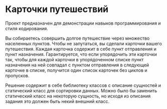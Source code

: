 # Карточки путешествий

Проект предназначен для демонстрации навыков программирования и стиля кодирования.

Вы собираетесь совершить долгое путешествие через множество населенных пунктов. Чтобы не запутаться, вы сделали карточки вашего путешествия. Каждая карточка содержит в себе пункт отправления и пункт назначения.
Гарантируется, что если упорядочить эти карточки так, чтобы для каждой карточки в упорядоченном списке пункт назначения на ней совпадал с пунктом отправления в следующей карточке в списке, получится один список карточек без циклов и пропусков.

Решение содержит в себе библиотеку классов с описание сущностей и статический класс для сортировки данных. Можно было бы заменить статический класс на некоторую сущность, но исходя из описания задания это должен быть некий внешний класс. 
